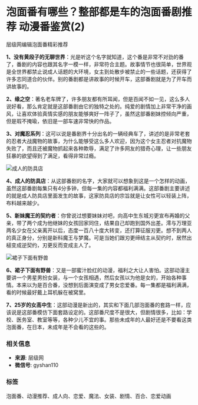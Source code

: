 # 泡面番有哪些？整部都是车的泡面番剧推荐 动漫番鉴赏(2)

层级网编辑泡面番精彩推荐

**1、没有黄段子的无聊世界**：光是听这个名字就知道，这个番是非常不对劲的番了，番剧的内容也跟其名字一模一样，非常符合主题。故事情节也很简单，世界观是全世界都禁止说成人话题的大环境，女主到处散步被禁止的一些话题，还获得了许多志同道合的伙伴。别的番剧都是讲故事的时候开车，这部番剧就是为了开车而讲故事的。

**2、缘之空**：著名老车牌了，许多朋友都有所耳闻，但是百闻不如一见，这么多人说好看，那么肯定就是这部番剧由它的独特之处的。纯爱的剧情加上非常干净的画风，让喜欢体验真情实感的朋友能够爽好一阵子了，虽然这部番剧妹控倾向严重，但是瑕不掩瑜，依旧是一部车速非常快的作品。

**3、对魔忍系列**：这可以说是番剧界十分出名的一辆经典车了，讲述的是非常老套的忍者大战魔物的故事，为什么能够受这么多人欢迎，因为这个女主忍者对抗魔物失败了，而且还被魔物抓起来各种欺辱，满足了许多网友的猎奇心理，让一些朋友狂暴的欲望得到了满足，看得非常过瘾。

![成人的防具店](http://www.cengji.com/uploads/allimg/221121/1F30W324-9.jpg)

**4、成人的防具店**：从这部番剧的名字，大家就可以想象到这是一个怎样的动画，虽然这部番剧每集只有4分多钟，但每一集的内容都福利满满。这部番剧主要讲述的就是成人防具店里面发生的故事，这家防具店的宗旨就是让女性可以轻装上阵，布料越来越少。

**5、新妹魔王的契约者**：你曾说过想要妹妹对吧，向高中生东城刃更宣布再婚的父亲，带了两个成为他继妹的女孩回家同住，结果自己却跑到国外出差。澪与万理亚两名少女在父亲离开以后，态度一百八十度大转变，还打算征服刃更。想不到两人的真正身分，分别是新科魔王与梦魔。可是当她们跟刃更缔结主从契约时，居然出槌变成逆契约，刃更反而变成主人了。

![裙子下面有野兽](http://www.cengji.com/uploads/allimg/221121/1F30V446-10.jpg)

**6、裙子下面有野兽**：又是一部蜜汁脸红的动漫，福利之大让人害怕。这部动漫主要讲一个男星男扮女装，与一个女孩相遇，然后女孩以为他是女的，开始各种事情。本来以为是百合番，没想到后面演变成了男女恋爱番。每一集都是福利满满，看的时候最好戴上耳机躲在被窝里。

**7、25岁的女高中生**：这部动漫是新出的，其实和下面几部泡面番的套路一样，应该说是这部番模仿下面套路设定的。这部番尺度不是很大，但剧情很多，比如：学校、医务室、教室等等，各种少儿不宜的事。那些未成年的人最好还是不要看这类泡面番，在日本，未成年是不会看的这些的。

### 相关信息

-   **来源**: 层级网
-   **微信号**: gyshan110

### 标签

泡面番、动漫推荐、成人向、恋爱、魔法、女装、剧情、百合、恋爱动画